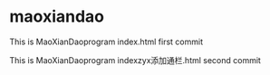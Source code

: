 # maoxiandao

This is  MaoXianDaoprogram index.html     first commit

This is MaoXianDaoprogram indexzyx添加通栏.html  second commit


